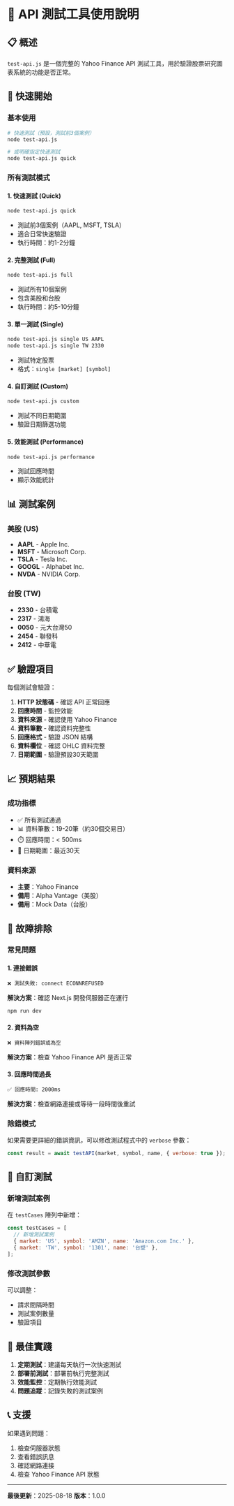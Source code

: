 # 🧪 API 測試工具使用說明

## 📋 概述

`test-api.js` 是一個完整的 Yahoo Finance API 測試工具，用於驗證股票研究圖表系統的功能是否正常。

## 🚀 快速開始

### 基本使用
```bash
# 快速測試（預設，測試前3個案例）
node test-api.js

# 或明確指定快速測試
node test-api.js quick
```

### 所有測試模式

#### 1. 快速測試 (Quick)
```bash
node test-api.js quick
```
- 測試前3個案例（AAPL, MSFT, TSLA）
- 適合日常快速驗證
- 執行時間：約1-2分鐘

#### 2. 完整測試 (Full)
```bash
node test-api.js full
```
- 測試所有10個案例
- 包含美股和台股
- 執行時間：約5-10分鐘

#### 3. 單一測試 (Single)
```bash
node test-api.js single US AAPL
node test-api.js single TW 2330
```
- 測試特定股票
- 格式：`single [market] [symbol]`

#### 4. 自訂測試 (Custom)
```bash
node test-api.js custom
```
- 測試不同日期範圍
- 驗證日期篩選功能

#### 5. 效能測試 (Performance)
```bash
node test-api.js performance
```
- 測試回應時間
- 顯示效能統計

## 📊 測試案例

### 美股 (US)
- **AAPL** - Apple Inc.
- **MSFT** - Microsoft Corp.
- **TSLA** - Tesla Inc.
- **GOOGL** - Alphabet Inc.
- **NVDA** - NVIDIA Corp.

### 台股 (TW)
- **2330** - 台積電
- **2317** - 鴻海
- **0050** - 元大台灣50
- **2454** - 聯發科
- **2412** - 中華電

## ✅ 驗證項目

每個測試會驗證：

1. **HTTP 狀態碼** - 確認 API 正常回應
2. **回應時間** - 監控效能
3. **資料來源** - 確認使用 Yahoo Finance
4. **資料筆數** - 確認資料完整性
5. **回應格式** - 驗證 JSON 結構
6. **資料欄位** - 確認 OHLC 資料完整
7. **日期範圍** - 驗證預設30天範圍

## 📈 預期結果

### 成功指標
- ✅ 所有測試通過
- 📊 資料筆數：19-20筆（約30個交易日）
- ⏱️ 回應時間：< 500ms
- 📅 日期範圍：最近30天

### 資料來源
- **主要**：Yahoo Finance
- **備用**：Alpha Vantage（美股）
- **備用**：Mock Data（台股）

## 🔧 故障排除

### 常見問題

#### 1. 連接錯誤
```bash
❌ 測試失敗: connect ECONNREFUSED
```
**解決方案**：確認 Next.js 開發伺服器正在運行
```bash
npm run dev
```

#### 2. 資料為空
```bash
❌ 資料陣列錯誤或為空
```
**解決方案**：檢查 Yahoo Finance API 是否正常

#### 3. 回應時間過長
```bash
✅ 回應時間: 2000ms
```
**解決方案**：檢查網路連接或等待一段時間後重試

### 除錯模式

如果需要更詳細的錯誤資訊，可以修改測試程式中的 `verbose` 參數：

```javascript
const result = await testAPI(market, symbol, name, { verbose: true });
```

## 📝 自訂測試

### 新增測試案例

在 `testCases` 陣列中新增：

```javascript
const testCases = [
  // 新增測試案例
  { market: 'US', symbol: 'AMZN', name: 'Amazon.com Inc.' },
  { market: 'TW', symbol: '1301', name: '台塑' },
];
```

### 修改測試參數

可以調整：
- 請求間隔時間
- 測試案例數量
- 驗證項目

## 🎯 最佳實踐

1. **定期測試**：建議每天執行一次快速測試
2. **部署前測試**：部署前執行完整測試
3. **效能監控**：定期執行效能測試
4. **問題追蹤**：記錄失敗的測試案例

## 📞 支援

如果遇到問題：
1. 檢查伺服器狀態
2. 查看錯誤訊息
3. 確認網路連接
4. 檢查 Yahoo Finance API 狀態

---

**最後更新**：2025-08-18
**版本**：1.0.0
